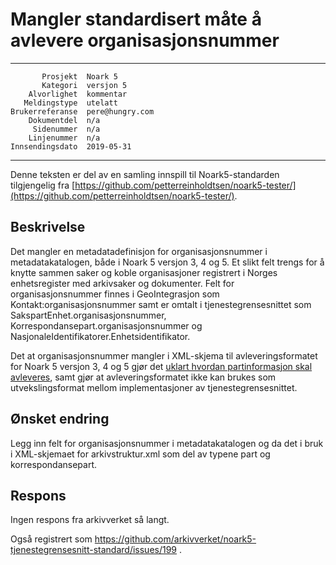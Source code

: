 Mangler standardisert måte å avlevere organisasjonsnummer
=========================================================

 ------------------  ---------------------------------
           Prosjekt  Noark 5
           Kategori  versjon 5
        Alvorlighet  kommentar
       Meldingstype  utelatt
    Brukerreferanse  pere@hungry.com
        Dokumentdel  n/a
         Sidenummer  n/a
        Linjenummer  n/a
    Innsendingsdato  2019-05-31
 ------------------  ---------------------------------

Denne teksten er del av en samling innspill til Noark5-standarden
tilgjengelig fra [https://github.com/petterreinholdtsen/noark5-tester/](https://github.com/petterreinholdtsen/noark5-tester/).

Beskrivelse
-----------

Det mangler en metadatadefinisjon for organisasjonsnummer i
metadatakatalogen, både i Noark 5 versjon 3, 4 og 5.  Et slikt felt
trengs for å knytte sammen saker og koble organisasjoner registrert i
Norges enhetsregister med arkivsaker og dokumenter.  Felt for
organisasjonsnummer finnes i GeoIntegrasjon som
Kontakt:organisasjonsnummer samt er omtalt i tjenestegrensesnittet som
SakspartEnhet.organisasjonsnummer,
Korrespondansepart.organisasjonsnummer og
NasjonaleIdentifikatorer.Enhetsidentifikator.

Det at organisasjonsnummer mangler i XML-skjema til
avleveringsformatet for Noark 5 versjon 3, 4 og 5 gjør det [uklart
hvordan partinformasjon skal
avleveres](https://github.com/arkivverket/noark5-tjenestegrensesnitt-standard/issues/80),
samt gjør at avleveringsformatet ikke kan brukes som utvekslingsformat
mellom implementasjoner av tjenestegrensesnittet.

Ønsket endring
--------------

Legg inn felt for organisasjonsnummer i metadatakatalogen og da det i
bruk i XML-skjemaet for arkivstruktur.xml som del av typene part og
korrespondansepart.

Respons
-------

Ingen respons fra arkivverket så langt.

Også registrert som
https://github.com/arkivverket/noark5-tjenestegrensesnitt-standard/issues/199 .
